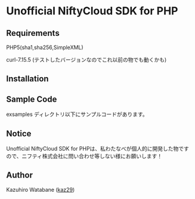 # Unofficial NiftyCloud SDK for PHP

## Requirements
PHP5(sha1,sha256,SimpleXML)

curl-7.15.5 (テストしたバージョンなのでこれ以前の物でも動くかも)

## Installation

	
## Sample Code

exsamples ディレクトリ以下にサンプルコードがあります。

## Notice

Unofficial NiftyCloud SDK for PHPは、私わたなべが個人的に開発した物ですので、ニフティ株式会社に問い合わせ等しない様にお願いします！

## Author
Kazuhiro Watabane ([kaz29](http://twitter.com/kaz_29))
